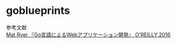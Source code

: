 # goblueprints
参考文献  
[Mat Ryer,『Go言語によるWebアプリケーション開発』,O'REILLY,2016](https://www.oreilly.co.jp/books/9784873117522/)
